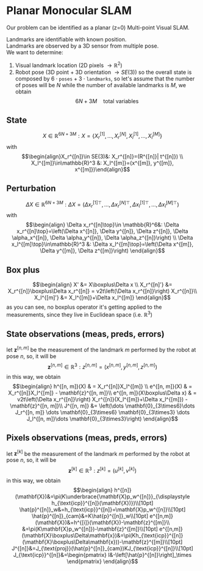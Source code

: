 # Planar Monocular SLAM
Our problem can be identified as a planar (z=0) Multi-point Visual SLAM. 

Landmarks are identifiable with known position.\
Landmarks are observed by a 3D sensor from multiple pose.\
We want to determine:
1. Visual landmark location (2D pixels $\rightarrow \mathbb{R}^2$)
2. Robot pose (3D point + 3D orientation $\rightarrow SE(3)$)
so the overall state is composed by $6\cdot\texttt{poses} + 3\cdot\texttt{landmarks}$, so let's assume that the number of poses will be $N$ while the number of available landmarks is $M$, we obtain $$6N+3M\quad\text{total variables}$$

## State
$$X \in\mathbb{R}^{6N+3M} : X = \lbrace X_r^{[1]}, \dots, X_r^{[N]}, X_l^{[1]},\dots,X_l^{[M]}\rbrace$$
with $$\begin{align}X_r^{[n]}\in SE(3)&: X_r^{[n]}=(R^{[n]}| t^{[n]}) \\ X_l^{[m]}\in\mathbb{R}^3 &: X_l^{[m]}=(x^{[m]}, y^{[m]}, x^{[m]})\end{align}$$


## Perturbation
$$\Delta X \in\mathbb{R}^{6N+3M} : \Delta X = \left( \Delta x_r^{[1]\top}, \dots, \Delta x_r^{[N]\top}, \Delta x_l^{[1]\top},\dots,\Delta x_l^{[M]\top}\right)$$
with $$\begin{align}
\Delta x_r^{[n]\top}\in \mathbb{R}^6&: \Delta x_r^{[n]\top}=\left(\Delta x^{[n]}, \Delta y^{[n]}, \Delta z^{[n]}, \Delta \alpha_x^{[n]}, \Delta \alpha_y^{[n]}, \Delta \alpha_z^{[n]}\right) \\ 
\Delta x_l^{[m]\top}\in\mathbb{R}^3 &: \Delta x_l^{[m]\top}=\left(\Delta x^{[m]}, \Delta y^{[m]}, \Delta z^{[m]}\right)
\end{align}$$


## Box plus
$$\begin{align}
X' &= X\boxplus\Delta x \\
X_r^{[n]'} &= X_r^{[n]}\boxplus\Delta x_r^{[n]} = v2t\left(\Delta x_r^{[n]}\right) X_r^{[n]}\\
X_l^{[m]'} &= X_l^{[m]}+\Delta x_l^{[m]}
\end{align}$$
as you can see, no boxplus operator it's getting applied to the measurements, since they live in Euclidean space (i.e. $\mathbb{R}^3$)


## State observations (meas, preds, errors)
let $\mathbf{z}^{[n, m]}$ be the measurement of the landmark $m$ performed by the robot at pose $n$, so, it will be $$
\mathbf{z}^{[n, m]}\in\mathbb{R}^3 : z^{[n, m]}=\left(x^{[n, m]},y^{[n, m]},z^{[n, m]}\right)$$in this way, we obtain 
$$\begin{align}
h^{[n, m]}(X) & = X_r^{[n]}X_l^{[m]} \\
e^{[n, m]}(X) & = X_r^{[n]}X_l^{[m]} - \mathbf{z}^{[n, m]}\\
e^{[n, m]}(X\boxplus\Delta x) & = v2t\left(\Delta x_r^{[n]}\right) X_r^{[n]}(X_l^{[m]}+\Delta x_l^{[m]}) - \mathbf{z}^{[n, m]}\\
J^{[n, m]} &= \left(\dots \mathbf{0}_{3\times6}\dots J_r^{[n, m]} \dots \mathbf{0}_{3\times6} \mathbf{0}_{3\times3} \dots J_l^{[n, m]}\dots \mathbf{0}_{3\times3}\right)
\end{align}$$


## Pixels observations (meas, preds, errors)
let $\mathbf{z}^{[k]}$ be the measurement of the landmark $m$ performed by the robot at pose $n$, so, it will be $$
\mathbf{z}^{[k]}\in\mathbb{R}^3 : z^{[k]}=\left(u^{[k]}, v^{[k]}\right)$$
in this way, we obtain
 $$\begin{align}
h^{[n]}(\mathbf{X})&=\pi(K\underbrace{\mathbf{X}p_w^{[n]}}_{\displaystyle h_{\text{icp}}^{[n]}(\mathbf{X})})\\[10pt]
\hat{p}^{[n]}_w&=h_{\text{icp}}^{[n]}=\mathbf{X}p_w^{[n]}\\[10pt]
\hat{p}^{[n]}_{cam}&=K\hat{p}^{[n]}_w\\[10pt]
e^{[n,m]}(\mathbf{X})&=h^{[i]}(\mathbf{X})-\mathbf{z}^{[m]}\\
&=\pi(K\mathbf{X}p_w^{[n]})-\mathbf{z}^{[m]}\\[10pt]
e^{[n,m]}(\mathbf{X}\boxplus\Delta\mathbf{x})&=\pi(Kh_{\text{icp}}^{[n]}(\mathbf{X}\boxplus\Delta\mathbf{x}))-\mathbf{z}^{[m]}\\[10pt]
J^{[n]}&=J_{\text{proj}}(\hat{p}^{[n]}_{cam})KJ_{\text{icp}}^{[n]}\\[10pt]
J_{\text{icp}}^{[n]}&=\begin{pmatrix}
I&-\left[\hat{p}^{[n]}\right]_\times
\end{pmatrix}
\end{align}$$
